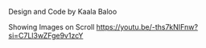 
Design and Code by Kaala Baloo

Showing Images on Scroll
https://youtu.be/-ths7kNIFnw?si=C7Ll3wZFge9v1zcY
